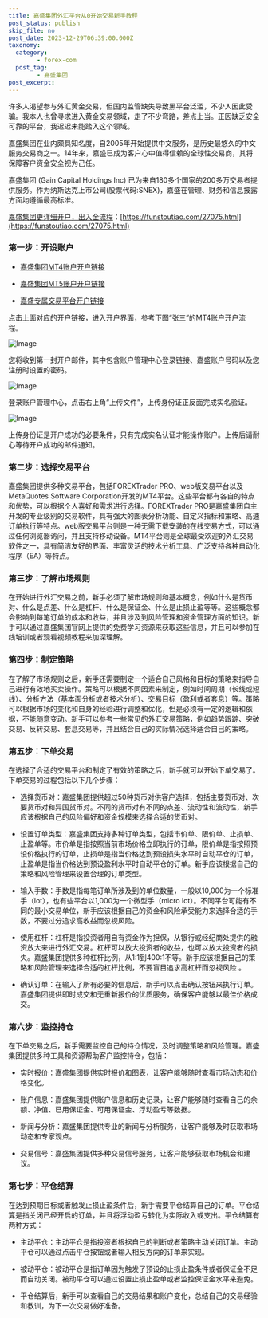 ```yaml
---
title: 嘉盛集团外汇平台从0开始交易新手教程
post_status: publish
skip_file: no
post_date: 2023-12-29T06:39:00.000Z
taxonomy:
  category:
        - forex-com
  post_tag:
        - 嘉盛集团
post_excerpt: 
---
```

许多人渴望参与外汇黄金交易，但国内监管缺失导致黑平台泛滥，不少人因此受骗。我本人也曾寻求进入黄金交易领域，走了不少弯路，差点上当。正因缺乏安全可靠的平台，我迟迟未能踏入这个领域。

嘉盛集团在业内颇具知名度，自2005年开始提供中文服务，是历史最悠久的中文服务交易商之一。14年来，嘉盛已成为客户心中值得信赖的全球性交易商，其将保障客户资金安全视为己任。

嘉盛集团 (Gain Capital Holdings Inc) 已为来自180多个国家的200多万交易者提供服务。作为纳斯达克上市公司(股票代码:SNEX)，嘉盛在管理、财务和信息披露方面均遵循最高标准。

[嘉盛集团更详细开户，出入金流程](https://funstoutiao.com/27075.html)：[https://funstoutiao.com/27075.html](https://funstoutiao.com/27075.html)

### 第一步：开设账户

* [嘉盛集团MT4账户开户链接](https://s.ssgg.net/jsmt4)

* [嘉盛集团MT5账户开户链接](https://s.ssgg.net/jsmt5)

* [嘉盛专属交易平台开户链接](https://s.ssgg.net/js)

点击上面对应的开户链接，进入开户界面，参考下图“张三”的MT4账户开户流程。

![Image](https://prod-files-secure.s3.us-west-2.amazonaws.com/39ed1227-6d7d-4570-be36-9ccd4a2c4241/7a167aea-686b-400d-af59-4e18eb607a40/640.png?X-Amz-Algorithm=AWS4-HMAC-SHA256&X-Amz-Content-Sha256=UNSIGNED-PAYLOAD&X-Amz-Credential=ASIAZI2LB4662OPTK6NP%2F20250727%2Fus-west-2%2Fs3%2Faws4_request&X-Amz-Date=20250727T161307Z&X-Amz-Expires=3600&X-Amz-Security-Token=IQoJb3JpZ2luX2VjEE4aCXVzLXdlc3QtMiJIMEYCIQCyA6AAt4Cxaxr4uKnLlPMsctd5fHuD8jUYOdopiKgPuwIhAOwYAW36J3WrqLdPM7EwJXqEcGhINwTf5T4s6eTj%2BBOqKv8DCHcQABoMNjM3NDIzMTgzODA1IgyE2XJoNbdveudAv8Uq3AMIorFJf6rG%2BYPsA%2BbmwoQaTKXEtxi9Sw9nRw%2F1ZKjVMbnYK3uF69qvGK%2FQr70jKhat%2FYFRcwZNh8xYiDtoTTS8H5a6bRizWH1RXst5jZa6I1Cws38sXnfQAqM1n5tpiBzBtH%2FwcPHq6A5MLAoddiheiYZOWbY7crboxiRDuLoPFktDljqjgsv3ASsIS0bO6%2F13DIEVFdeMCZj63NEsya7HOduCNg%2FWND1o8FnJMP5qF6tKR2n%2BzDdEGpRLtqtr3UedeZYTt5kmUngC7rnic8AStpNZZFo3bbDmncKwvLPf%2FUa89z7BVZ5rOgwU51B5OodZWG%2B0IBtdUwond7c21N3E9lbfnImrm2JtbkVRFG9KmKxJYfuQonB8jfu8kkqF49MroyYoRpwFSOBXP1IDxD3cUpEJOdAKc9G2o3wr0CJ2Ha4LlfdnSMnK%2Fy%2B1hu1sTVhoidF4bi%2BGSMVW0TWCg8Sn%2B5PxK0FKA8gFcz76WzGlkWOP6g7ZjtUmI8jTIrxR%2BUuiWvjoHstbVZjIEkA72hSfnZAVFGt7AD6mtbLXHaZZlPW7ULxfFVxA7bZa4ZDG6sTri9tgcs2d78YCcO1dEOzBm9ZmTtklWmxoQ20covTZeWnloS07yISzYrXcGzCA35jEBjqkAdGMjjg9FEvQ4dPWlJAveOmn7FKQgU05pShpp7mRZ%2Faoi4tQ%2F0feqzgS9IyJVQOS%2FbWEBe9vw%2Bj3OHA4e3kARzsCGtzLHWdjoIGQEamSzc2%2FBN2ok08Jkz0DAcFf%2FS3cSGnO5Jn6rBdMLQXFPfBuS4jKALUyEPzpEYFvJ%2B3xaZ1or5Rt1thpcCV9xwJE%2B8ZxE4BjzRao94d0Hw8ErD4k2xzOKczm&X-Amz-Signature=c69ee4edd600618080052671596decf2b9de072545cb9b790bb194a51083a2c2&X-Amz-SignedHeaders=host&x-amz-checksum-mode=ENABLED&x-id=GetObject)

您将收到第一封开户邮件，其中包含账户管理中心登录链接、嘉盛账户号码以及您注册时设置的密码。

![Image](https://prod-files-secure.s3.us-west-2.amazonaws.com/39ed1227-6d7d-4570-be36-9ccd4a2c4241/eaa1c6b3-2877-4284-a0e1-530e222c27fb/image.png?X-Amz-Algorithm=AWS4-HMAC-SHA256&X-Amz-Content-Sha256=UNSIGNED-PAYLOAD&X-Amz-Credential=ASIAZI2LB4662OPTK6NP%2F20250727%2Fus-west-2%2Fs3%2Faws4_request&X-Amz-Date=20250727T161307Z&X-Amz-Expires=3600&X-Amz-Security-Token=IQoJb3JpZ2luX2VjEE4aCXVzLXdlc3QtMiJIMEYCIQCyA6AAt4Cxaxr4uKnLlPMsctd5fHuD8jUYOdopiKgPuwIhAOwYAW36J3WrqLdPM7EwJXqEcGhINwTf5T4s6eTj%2BBOqKv8DCHcQABoMNjM3NDIzMTgzODA1IgyE2XJoNbdveudAv8Uq3AMIorFJf6rG%2BYPsA%2BbmwoQaTKXEtxi9Sw9nRw%2F1ZKjVMbnYK3uF69qvGK%2FQr70jKhat%2FYFRcwZNh8xYiDtoTTS8H5a6bRizWH1RXst5jZa6I1Cws38sXnfQAqM1n5tpiBzBtH%2FwcPHq6A5MLAoddiheiYZOWbY7crboxiRDuLoPFktDljqjgsv3ASsIS0bO6%2F13DIEVFdeMCZj63NEsya7HOduCNg%2FWND1o8FnJMP5qF6tKR2n%2BzDdEGpRLtqtr3UedeZYTt5kmUngC7rnic8AStpNZZFo3bbDmncKwvLPf%2FUa89z7BVZ5rOgwU51B5OodZWG%2B0IBtdUwond7c21N3E9lbfnImrm2JtbkVRFG9KmKxJYfuQonB8jfu8kkqF49MroyYoRpwFSOBXP1IDxD3cUpEJOdAKc9G2o3wr0CJ2Ha4LlfdnSMnK%2Fy%2B1hu1sTVhoidF4bi%2BGSMVW0TWCg8Sn%2B5PxK0FKA8gFcz76WzGlkWOP6g7ZjtUmI8jTIrxR%2BUuiWvjoHstbVZjIEkA72hSfnZAVFGt7AD6mtbLXHaZZlPW7ULxfFVxA7bZa4ZDG6sTri9tgcs2d78YCcO1dEOzBm9ZmTtklWmxoQ20covTZeWnloS07yISzYrXcGzCA35jEBjqkAdGMjjg9FEvQ4dPWlJAveOmn7FKQgU05pShpp7mRZ%2Faoi4tQ%2F0feqzgS9IyJVQOS%2FbWEBe9vw%2Bj3OHA4e3kARzsCGtzLHWdjoIGQEamSzc2%2FBN2ok08Jkz0DAcFf%2FS3cSGnO5Jn6rBdMLQXFPfBuS4jKALUyEPzpEYFvJ%2B3xaZ1or5Rt1thpcCV9xwJE%2B8ZxE4BjzRao94d0Hw8ErD4k2xzOKczm&X-Amz-Signature=6378cfa1b664fb235bb8fbf2a3a398c36eac3dd713c386b1e3c71bc886c8c399&X-Amz-SignedHeaders=host&x-amz-checksum-mode=ENABLED&x-id=GetObject)

登录账户管理中心，点击右上角“上传文件”，上传身份证正反面完成实名验证。

![Image](https://prod-files-secure.s3.us-west-2.amazonaws.com/39ed1227-6d7d-4570-be36-9ccd4a2c4241/54090639-09fc-46b4-a135-e0289f707147/image.png?X-Amz-Algorithm=AWS4-HMAC-SHA256&X-Amz-Content-Sha256=UNSIGNED-PAYLOAD&X-Amz-Credential=ASIAZI2LB4662OPTK6NP%2F20250727%2Fus-west-2%2Fs3%2Faws4_request&X-Amz-Date=20250727T161307Z&X-Amz-Expires=3600&X-Amz-Security-Token=IQoJb3JpZ2luX2VjEE4aCXVzLXdlc3QtMiJIMEYCIQCyA6AAt4Cxaxr4uKnLlPMsctd5fHuD8jUYOdopiKgPuwIhAOwYAW36J3WrqLdPM7EwJXqEcGhINwTf5T4s6eTj%2BBOqKv8DCHcQABoMNjM3NDIzMTgzODA1IgyE2XJoNbdveudAv8Uq3AMIorFJf6rG%2BYPsA%2BbmwoQaTKXEtxi9Sw9nRw%2F1ZKjVMbnYK3uF69qvGK%2FQr70jKhat%2FYFRcwZNh8xYiDtoTTS8H5a6bRizWH1RXst5jZa6I1Cws38sXnfQAqM1n5tpiBzBtH%2FwcPHq6A5MLAoddiheiYZOWbY7crboxiRDuLoPFktDljqjgsv3ASsIS0bO6%2F13DIEVFdeMCZj63NEsya7HOduCNg%2FWND1o8FnJMP5qF6tKR2n%2BzDdEGpRLtqtr3UedeZYTt5kmUngC7rnic8AStpNZZFo3bbDmncKwvLPf%2FUa89z7BVZ5rOgwU51B5OodZWG%2B0IBtdUwond7c21N3E9lbfnImrm2JtbkVRFG9KmKxJYfuQonB8jfu8kkqF49MroyYoRpwFSOBXP1IDxD3cUpEJOdAKc9G2o3wr0CJ2Ha4LlfdnSMnK%2Fy%2B1hu1sTVhoidF4bi%2BGSMVW0TWCg8Sn%2B5PxK0FKA8gFcz76WzGlkWOP6g7ZjtUmI8jTIrxR%2BUuiWvjoHstbVZjIEkA72hSfnZAVFGt7AD6mtbLXHaZZlPW7ULxfFVxA7bZa4ZDG6sTri9tgcs2d78YCcO1dEOzBm9ZmTtklWmxoQ20covTZeWnloS07yISzYrXcGzCA35jEBjqkAdGMjjg9FEvQ4dPWlJAveOmn7FKQgU05pShpp7mRZ%2Faoi4tQ%2F0feqzgS9IyJVQOS%2FbWEBe9vw%2Bj3OHA4e3kARzsCGtzLHWdjoIGQEamSzc2%2FBN2ok08Jkz0DAcFf%2FS3cSGnO5Jn6rBdMLQXFPfBuS4jKALUyEPzpEYFvJ%2B3xaZ1or5Rt1thpcCV9xwJE%2B8ZxE4BjzRao94d0Hw8ErD4k2xzOKczm&X-Amz-Signature=eb6df87b076b5432d8c17b374a659892f0fadcb4a30de6f3e18ac89f067403b5&X-Amz-SignedHeaders=host&x-amz-checksum-mode=ENABLED&x-id=GetObject)

上传身份证是开户成功的必要条件，只有完成实名认证才能操作账户。上传后请耐心等待开户成功的邮件通知。

### 第二步：选择交易平台

嘉盛集团提供多种交易平台，包括FOREXTrader PRO、web版交易平台以及MetaQuotes Software Corporation开发的MT4平台。这些平台都有各自的特点和优势，可以根据个人喜好和需求进行选择。FOREXTrader PRO是嘉盛集团自主开发的专业级别的交易软件，具有强大的图表分析功能、自定义指标和策略、高速订单执行等特点。web版交易平台则是一种无需下载安装的在线交易方式，可以通过任何浏览器访问，并且支持移动设备。MT4平台则是全球最受欢迎的外汇交易软件之一，具有简洁友好的界面、丰富灵活的技术分析工具、广泛支持各种自动化程序（EA）等特点。

### 第三步：了解市场规则

在开始进行外汇交易之前，新手必须了解市场规则和基本概念，例如什么是货币对、什么是点差、什么是杠杆、什么是保证金、什么是止损止盈等等。这些概念都会影响到每笔订单的成本和收益，并且涉及到风险管理和资金管理方面的知识。新手可以通过嘉盛集团官网上提供的免费学习资源来获取这些信息，并且可以参加在线培训或者观看视频教程来加深理解。

### 第四步：制定策略

在了解了市场规则之后，新手还需要制定一个适合自己风格和目标的策略来指导自己进行有效地买卖操作。策略可以根据不同因素来制定，例如时间周期（长线或短线）、分析方法（基本面分析或者技术分析）、交易目标（盈利或者套息）等。策略可以根据市场的变化和自身的经验进行调整和优化，但是必须有一定的逻辑和依据，不能随意变动。新手可以参考一些常见的外汇交易策略，例如趋势跟踪、突破交易、反转交易、套息交易等，并且结合自己的实际情况选择适合自己的策略。

### 第五步：下单交易

在选择了合适的交易平台和制定了有效的策略之后，新手就可以开始下单交易了。下单交易的过程包括以下几个步骤：

* 选择货币对：嘉盛集团提供超过50种货币对供客户选择，包括主要货币对、次要货币对和异国货币对。不同的货币对有不同的点差、流动性和波动性，新手应该根据自己的风险偏好和资金规模来选择合适的货币对。

* 设置订单类型：嘉盛集团支持多种订单类型，包括市价单、限价单、止损单、止盈单等。市价单是指按照当前市场价格立即执行的订单，限价单是指按照预设价格执行的订单，止损单是指当价格达到预设损失水平时自动平仓的订单，止盈单是指当价格达到预设盈利水平时自动平仓的订单。新手应该根据自己的策略和风险管理来设置合理的订单类型。

* 输入手数：手数是指每笔订单所涉及到的单位数量，一般以10,000为一个标准手（lot），也有些平台以1,000为一个微型手（micro lot）。不同平台可能有不同的最小交易单位，新手应该根据自己的资金和风险承受能力来选择合适的手数，不要过分追求高收益而忽视风险。

* 使用杠杆：杠杆是指投资者用自有资金作为担保，从银行或经纪商处提供的融资放大来进行外汇交易。杠杆可以放大投资者的收益，也可以放大投资者的损失。嘉盛集团提供多种杠杆比例，从1:1到400:1不等。新手应该根据自己的策略和风险管理来选择合适的杠杆比例，不要盲目追求高杠杆而忽视风险 。

* 确认订单：在输入了所有必要的信息后，新手可以点击确认按钮来执行订单。嘉盛集团提供即时成交和无重新报价的优质服务，确保客户能够以最佳价格成交。

### 第六步：监控持仓

在下单交易之后，新手需要监控自己的持仓情况，及时调整策略和风险管理。嘉盛集团提供多种工具和资源帮助客户监控持仓，包括：

* 实时报价：嘉盛集团提供实时报价和图表，让客户能够随时查看市场动态和价格变化。

* 账户信息：嘉盛集团提供账户信息和历史记录，让客户能够随时查看自己的余额、净值、已用保证金、可用保证金、浮动盈亏等数据。

* 新闻与分析：嘉盛集团提供专业的新闻与分析服务，让客户能够及时获取市场动态和专家观点。

* 交易信号：嘉盛集团提供多种交易信号服务，让客户能够获取市场机会和建议。

### 第七步：平仓结算

在达到预期目标或者触发止损止盈条件后，新手需要平仓结算自己的订单。平仓结算是指关闭已经开启的订单，并且将浮动盈亏转化为实际收入或支出。平仓结算有两种方式：

* 主动平仓：主动平仓是指投资者根据自己的判断或者策略主动关闭订单。主动平仓可以通过点击平仓按钮或者输入相反方向的订单来实现。

* 被动平仓：被动平仓是指订单因为触发了预设的止损止盈条件或者保证金不足而自动关闭。被动平仓可以通过设置止损止盈单或者监控保证金水平来避免。

* 平仓结算后，新手可以查看自己的交易结果和账户变化，总结自己的交易经验和教训，为下一次交易做好准备。